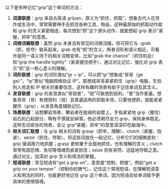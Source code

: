 以下是多种记忆“grip”这个单词的方法：
1. **词源联想**：grip 来自古英语 grīpan，原义为“抓住，抓取”。想象古代人在劳作或生活中，常常需要伸手去抓住各种工具、物品，这种最原始的抓取动作就和 grip 的含义紧密相连，每次想到“抓”这个源头动作，就能想起 grip 表示“紧握，抓牢”的意思。
2. **词根词缀联想**：虽然 grip 本身没有常见的词根词缀，但可将它与 -grab（抓，抢夺）联系起来，grab 也有“抓”的含义，两者词形和语义相近，可看作是同一语义场下的相关词根变体，比如“grab the chance”（抓住机会）和“grip the handle tightly”（紧紧握住把手），通过对比记忆，强化对 grip 表示“抓”这一核心意义的理解。
3. **词形联想**：grip 的词形类似“gr + ip”，可以把“gr”想象成“哥哥（ge ge）”，“ip”类似“电脑网络协议 IP”。联想成哥哥紧紧抓住（grip）电脑，生怕别人抢走和 IP 相关的重要信息，这样有趣的场景有助于记住单词及其含义。
4. **发音联想**：grip 的发音类似“哥锐普”，“锐”可联想到锐利，“普”当作普遍。想象哥哥（哥）有很锐利（锐）且普遍适用的抓取本领，只要他想抓，就能紧紧握住（grip），从发音角度辅助记忆。
5. **场景联想**：设想攀岩场景，攀岩者在陡峭的岩壁上，手指紧紧地 grip（握住）岩石的凸起部分，稍有不慎就会掉落，他必须用尽全力 grip，保持身体稳定。这样生动紧张的场景，会让 grip“紧握，抓牢”的意思深深印在脑海中。
6. **相关词汇联想**：与 grip 相关的词有 grasp（抓牢，理解）、clutch（紧握，抱紧）、seize（抓住，夺取）。将这些词放在一起记忆，分析它们的细微差别：grip 强调用力地抓握；grasp 更侧重于全面地抓住，也有理解的含义；clutch 常带有因恐惧、急切等情绪而紧紧抓住；seize 则有突然、迅猛地夺取之意。通过对比，加深对 grip 含义和用法的掌握。
7. **短语联想**：常见短语有“get a grip on”，意思是“控制，把握”。例如“get a grip on your temper”（控制你的脾气）。记住这个常用短语，在理解短语意义和用法的同时，也能更好地记住 grip 这个单词，因为短语会给单词赋予更具体的使用情境。 